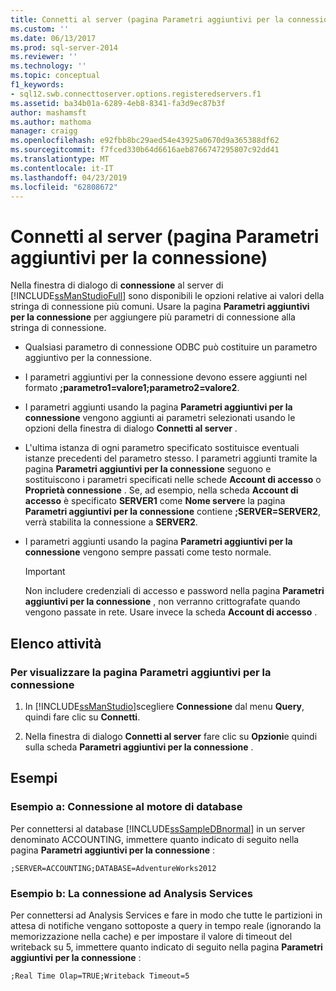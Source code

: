 ```yaml
---
title: Connetti al server (pagina Parametri aggiuntivi per la connessione) | Microsoft Docs
ms.custom: ''
ms.date: 06/13/2017
ms.prod: sql-server-2014
ms.reviewer: ''
ms.technology: ''
ms.topic: conceptual
f1_keywords:
- sql12.swb.connecttoserver.options.registeredservers.f1
ms.assetid: ba34b01a-6289-4eb8-8341-fa3d9ec87b3f
author: mashamsft
ms.author: mathoma
manager: craigg
ms.openlocfilehash: e92fbb8bc29aed54e43925a0670d9a365388df62
ms.sourcegitcommit: f7fced330b64d6616aeb8766747295807c92dd41
ms.translationtype: MT
ms.contentlocale: it-IT
ms.lasthandoff: 04/23/2019
ms.locfileid: "62808672"
---
```

# <a name="connect-to-server-additional-connection-parameters-page"></a>Connetti al server (pagina Parametri aggiuntivi per la connessione)
  Nella finestra di dialogo di **connessione** al server di [!INCLUDE[ssManStudioFull](../includes/ssmanstudiofull-md.md)] sono disponibili le opzioni relative ai valori della stringa di connessione più comuni. Usare la pagina **Parametri aggiuntivi per la connessione** per aggiungere più parametri di connessione alla stringa di connessione.  
  
-   Qualsiasi parametro di connessione ODBC può costituire un parametro aggiuntivo per la connessione.  
  
-   I parametri aggiuntivi per la connessione devono essere aggiunti nel formato **;parametro1=valore1;parametro2=valore2**.  
  
-   I parametri aggiunti usando la pagina **Parametri aggiuntivi per la connessione** vengono aggiunti ai parametri selezionati usando le opzioni della finestra di dialogo **Connetti al server** .  
  
-   L'ultima istanza di ogni parametro specificato sostituisce eventuali istanze precedenti del parametro stesso. I parametri aggiunti tramite la pagina **Parametri aggiuntivi per la connessione** seguono e sostituiscono i parametri specificati nelle schede **Account di accesso** o **Proprietà connessione** . Se, ad esempio, nella scheda **Account di accesso** è specificato **SERVER1** come **Nome server**e la pagina **Parametri aggiuntivi per la connessione** contiene **;SERVER=SERVER2**, verrà stabilita la connessione a **SERVER2**.  
  
-   I parametri aggiunti usando la pagina **Parametri aggiuntivi per la connessione** vengono sempre passati come testo normale.  
  
    > [!IMPORTANT]  
    >  Non includere credenziali di accesso e password nella pagina **Parametri aggiuntivi per la connessione** , non verranno crittografate quando vengono passate in rete. Usare invece la scheda **Account di accesso** .  
  
## <a name="task-list"></a>Elenco attività  
  
### <a name="to-show-the-additional-connection-parameters-page"></a>Per visualizzare la pagina Parametri aggiuntivi per la connessione  
  
1.  In [!INCLUDE[ssManStudio](../includes/ssmanstudio-md.md)]scegliere **Connessione** dal menu **Query**, quindi fare clic su **Connetti**.  
  
2.  Nella finestra di dialogo **Connetti al server** fare clic su **Opzioni**e quindi sulla scheda **Parametri aggiuntivi per la connessione** .  
  
## <a name="examples"></a>Esempi  
  
### <a name="example-a-connecting-to-the-database-engine"></a>Esempio a: Connessione al motore di database  
 Per connettersi al database [!INCLUDE[ssSampleDBnormal](../includes/sssampledbnormal-md.md)] in un server denominato ACCOUNTING, immettere quanto indicato di seguito nella pagina **Parametri aggiuntivi per la connessione** :  
  
```  
;SERVER=ACCOUNTING;DATABASE=AdventureWorks2012  
```  
  
### <a name="example-b-connecting-to-analysis-services"></a>Esempio b: La connessione ad Analysis Services  
 Per connettersi ad Analysis Services e fare in modo che tutte le partizioni in attesa di notifiche vengano sottoposte a query in tempo reale (ignorando la memorizzazione nella cache) e per impostare il valore di timeout del writeback su 5, immettere quanto indicato di seguito nella pagina **Parametri aggiuntivi per la connessione** :  
  
```  
;Real Time Olap=TRUE;Writeback Timeout=5  
```  
  
  
